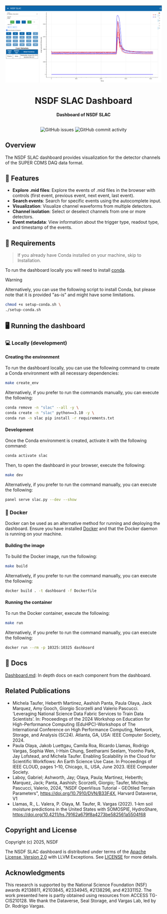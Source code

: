 ![Channel Dashboard](./assets/slacdashboard.png)

<div align="center">
  <h1>NSDF SLAC Dashboard</h1>
  <strong>Dashboard of NSDF SLAC</strong>
  <br>
</div>
<br>
<p align="center">
  <a href="https://github.com/nsdf-fabric/nsdf-slac/issues" style="text-decoration:none;">
    <img src="https://img.shields.io/github/issues/nsdf-fabric/nsdf-slac" alt="GitHub issues">
  </a>
 <img src="https://img.shields.io/github/commit-activity/w/nsdf-fabric/nsdf-slac" alt="GitHub commit activity">
</p>

## Overview

The NSDF SLAC dashboard provides visualization for the detector channels of the SUPER CDMS DAQ data format.

## 🚀 Features

- **Explore .mid files**: Explore the events of .mid files in the browser with controls (first event, previous event, next event, last event).
- **Search events**: Search for specific events using the autocomplete input.
- **Visualization**: Visualize channel waveforms from multiple detectors.
- **Channel isolation**: Select or deselect channels from one or more detectors.
- **Event metadata**: View information about the trigger type, readout type, and timestamp of the events.

## 📄 Requirements

> If you already have Conda installed on your machine, skip to Installation.

To run the dashboard locally you will need to install [conda](https://docs.anaconda.com/miniconda/install/).

> [!WARNING]
> Alternatively, you can use the following script to install Conda, but please note that it is provided "as-is" and might have some limitations.

```bash
chmod +x setup-conda.sh \
./setup-conda.sh
```

## 🖥️ Running the dashboard

### 💻 Locally (development)

#### Creating the environment

To run the dashboard locally, you can use the following command to create a Conda environment with all necessary dependencies:

```bash
make create_env
```

Alternatively, if you prefer to run the commands manually, you can execute the following:

```bash
conda remove -n "slac" --all -y \
conda create -n "slac" python==3.10 -y \
conda run -n slac pip install -r requirements.txt
```

#### Development

Once the Conda environment is created, activate it with the following command:

```bash
conda activate slac
```

Then, to open the dashboard in your browser, execute the following:

```bash
make dev
```

Alternatively, if you prefer to run the command manually, you can execute the following:

```bash
panel serve slac.py --dev --show
```

### 🐳 Docker

Docker can be used as an alternative method for running and deploying the dashboard. Ensure you have installed [Docker](https://www.docker.com/get-started/) and that the Docker daemon is running on your machine.

#### Building the image

To build the Docker image, run the following:

```bash
make build
```

Alternatively, if you prefer to run the command manually, you can execute the following:

```bash
docker build . -t dashboard -f Dockerfile
```

#### Running the container

To run the Docker container, execute the following:

```bash
make run
```

Alternatively, if you prefer to run the command manually, you can execute the following:

```bash
docker run --rm -p 10325:10325 dashboard
```

## 📝 Docs

[Dashboard.md](./docs/dashboard.md): In depth docs on each component from the dashboard.

## Related Publications

- Michela Taufer, Heberth Martinez, Aashish Panta, Paula Olaya, Jack Marquez, Amy Gooch, Giorgio Scorzelli and Valerio Pascucci. ‘Leveraging National Science Data Fabric Services to Train Data Scientists’. In: Proceedings of the 2024 Workshop on Education for High-Performance Computing (EduHPC)-Workshops of The International Conference on High Performance Computing, Network, Storage, and Analysis (SC24). Atlanta, GA, USA: IEEE Computer Society, 2024.
- Paula Olaya, Jakob Luettgau, Camila Roa, Ricardo Llamas, Rodrigo Vargas, Sophia Wen, I-Hsin Chung, Seetharami Seelam, Yoonho Park, Jay Lofstead, and Michela Taufer. Enabling Scalability in the Cloud for Scientific Workflows: An Earth Science Use Case. In Proceedings of IEEE CLOUD, pages 1–10, Chicago, IL, USA, June 2023. IEEE Computer Society.
- Laboy, Gabriel; Ashworth, Jay; Olaya, Paula; Martinez, Heberth; Marquez, Jack; Panta, Aashish; Scorzelli, Giorgio; Taufer, Michela; Pascucci, Valerio, 2024, "NSDF OpenVisus Tutorial - GEOtiled Terrain Parameters", https://doi.org/10.7910/DVN/B33F4X, Harvard Dataverse, V1
- Llamas, R., L. Valera, P. Olaya, M. Taufer, R. Vargas (2022). 1-km soil moisture predictions in the United States with SOMOSPIE, HydroShare, https://doi.org/10.4211/hs.79162a679f8a4273be582561a5504f68

## Copyright and License

Copyright (c) 2025, NSDF

The NSDF SLAC dashboard is distributed under terms of the [Apache License, Version 2.0](http://www.apache.org/licenses/LICENSE-2.0) with LLVM Exceptions.
See [LICENSE](./LICENSE) for more details.

## Acknowledgments

This research is supported by the National Science Foundation (NSF) awards #2138811, #2103845, #2334945, #2138296, and #2331152. The work presented here is partly obtained using resources from ACCESS TG-CIS210128. We thank the Dataverse, Seal Storage, and Vargas Lab, led by Dr. Rodrigo Vargas.
